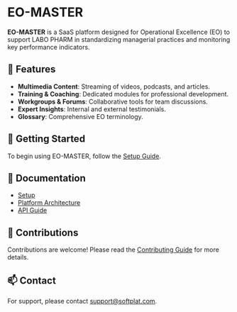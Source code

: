 # EO-MASTER

**EO-MASTER** is a SaaS platform designed for Operational Excellence (EO) to support LABO PHARM in standardizing managerial practices and monitoring key performance indicators.

## 🚀 Features
- **Multimedia Content**: Streaming of videos, podcasts, and articles.
- **Training & Coaching**: Dedicated modules for professional development.
- **Workgroups & Forums**: Collaborative tools for team discussions.
- **Expert Insights**: Internal and external testimonials.
- **Glossary**: Comprehensive EO terminology.

## 🔧 Getting Started
To begin using EO-MASTER, follow the [Setup Guide](docs/setup.md).

## 📂 Documentation
- [Setup](docs/setup.md)
- [Platform Architecture](docs/architecture.md)
- [API Guide](docs/api.md)

## 🤝 Contributions
Contributions are welcome! Please read the [Contributing Guide](CONTRIBUTING.md) for more details.

## 📫 Contact
For support, please contact [support@softplat.com](mailto:support@softplat.com).

